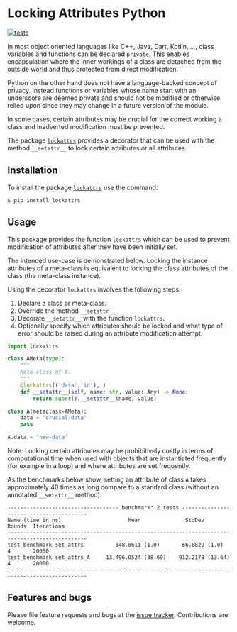 # Locking Attributes Python
[![tests](https://github.com/simphotonics/lockattrs/actions/workflows/test.yml/badge.svg)](https://github.com/simphotonics/lockattrs/actions/workflows/test.yml)
<!-- [![Python](https://simphotonics.com/images/docs-badge.svg)](https://generic-validation.simphotonics.com) -->

In most object oriented languages like C++, Java, Dart, Kotlin,
..., class variables and functions can be declared `private`.
This enables encapsulation where the inner workings of a class
are detached from the outside world and thus protected from
direct modification.

Python on the other hand does not have a language-backed concept
of privacy. Instead functions or variables  whose name start with an
underscore are deemed private and should not be modified or otherwise
relied upon since they may change in a future version of the module.

In some cases, certain attributes may be crucial for the
correct working a class and inadverted modification
must be prevented.

The package [`lockattrs`][lockattrs] provides a decorator that can
be used with the method `__setattr__` to lock certain attributes
or all attributes.


## Installation

To install the package [`lockattrs`][lockattrs] use the command:
```Console
$ pip install lockattrs
```

## Usage

This package provides the function `lockattrs` which can be
used to prevent modification of attributes
after they have been initially set.

The intended use-case is demonstrated below. Locking the
instance attributes of a meta-class is equivalent to
locking the class attributes of the class (the meta-class instance).

Using the decorator `lockattrs` involves the following steps:
1. Declare a class or meta-class.
2. Override the method `__setattr__`
3. Decorate `__setattr__` with the function `lockattrs`.
4. Optionally specify which attributes should be locked and
   what type of error should be raised during an attribute
   modification attempt.

``` Python
import lockattrs

class AMeta(type):
    """
    Meta class of A.
    """
    @lockattrs(('data','id'), )
    def __setattr__(self, name: str, value: Any) -> None:
        return super().__setattr__(name, value)

class A(metaclass=AMeta):
    data = 'crucial-data'
    pass

A.data = 'new-data'
```

Note: Locking certain attributes may be prohibitively
costly in terms of computational time
when used with objects that are
instantiated frequently (for example in a loop)
and where attributes are set frequently.

As the benchmarks below show, setting an attribute of class `A`
takes approximately 40 times as long compare to a standard class
(without an annotated `__setattr__` method).


``` Console
----------------------------------- benchmark: 2 tests ----------------------------------------
Name (time in ns)                     Mean              StdDev               Rounds  Iterations
-----------------------------------------------------------------------------------------------
test_benchmark_set_attrs          348.8611 (1.0)       66.8829 (1.0)              4       20000
test_benchmark_set_attrs_A     13,496.0524 (38.69)    912.2178 (13.64)            4       20000
-----------------------------------------------------------------------------------------------
```


## Features and bugs

Please file feature requests and bugs at the [issue tracker].
Contributions are welcome.

[issue tracker]: https://github.com/simphotonics/lockattrs/issues

[pypi]: https:://pypi.org

[pytest]: https://pypi.org/project/pytest/

[lockattrs]: https://github.com/simphotonics/lockattrs